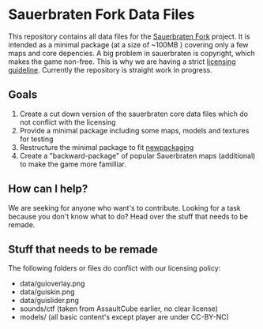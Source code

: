 # Sauerbraten Fork Data Files


This repository contains all data files for the [Sauerbraten Fork](https://github.com/sauerbraten-fork/sauerbraten-fork) project.
It is intended as a minimal package (at a size of ~100MB ) covering only a few maps and core depencies.
A big problem in sauerbraten is copyright, which makes the game non-free. This is why we are having a strict [licensing guideline](https://github.com/sauerbraten-fork/sauerbraten-fork/issues/14).
Currently the repository is straight work in progress.

## Goals

1. Create a cut down version of the sauerbraten core data files which do not conflict with the licensing
2. Provide a minimal package including some maps, models and textures for testing
3. Restructure the minimal package to fit [newpackaging](https://github.com/sauerbraten-fork/sauerbraten-fork/tree/newpackaging)
4. Create a "backward-package" of popular Sauerbraten maps (additional) to make the game more familliar.

## How can I help?
We are seeking for anyone who want's to contribute.
Looking for a task because you don't know what to do? Head over the stuff that needs to be remade.

## Stuff that needs to be remade 
The following folders or files do conflict with our licensing policy:

* data/guioverlay.png
* data/guiskin.png
* data/guislider.png
* sounds/ctf (taken from AssaultCube earlier, no clear license)
* models/ (all basic content's except player are under CC-BY-NC)
